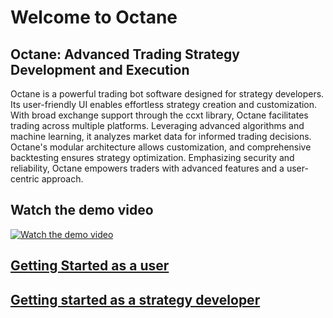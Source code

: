 # Welcome to Octane


## Octane: Advanced Trading Strategy Development and Execution

Octane is a powerful trading bot software designed for strategy developers. Its user-friendly UI enables effortless strategy creation and customization. With broad exchange support through the ccxt library, Octane facilitates trading across multiple platforms. Leveraging advanced algorithms and machine learning, it analyzes market data for informed trading decisions. Octane's modular architecture allows customization, and comprehensive backtesting ensures strategy optimization. Emphasizing security and reliability, Octane empowers traders with advanced features and a user-centric approach.

## Watch the demo video
[![Watch the demo video](https://i1.ytimg.com/vi/8T8joudUZ1U/hqdefault.jpg)](https://youtu.be/8T8joudUZ1U)

## [Getting Started as a user](readme/installation-end-user.md)

## [Getting started as a strategy developer](readme/installation-developer.md)

